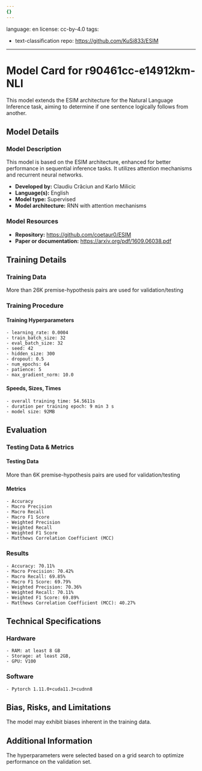 ```yaml
---
{}
---
```

language: en
license: cc-by-4.0
tags:
- text-classification
repo: https://github.com/KuSi833/ESIM

---

# Model Card for r90461cc-e14912km-NLI

<!-- Provide a quick summary of what the model is/does. -->

This model extends the ESIM architecture for the Natural Language Inference task, 
    aiming to determine if one sentence logically follows from another.


## Model Details

### Model Description

<!-- Provide a longer summary of what this model is. -->

This model is based on the ESIM architecture, enhanced for better performance 
    in sequential inference tasks. It utilizes attention mechanisms and recurrent neural networks.

- **Developed by:** Claudiu Crăciun and Karlo Milicic
- **Language(s):** English
- **Model type:** Supervised
- **Model architecture:** RNN with attention mechanisms

### Model Resources

<!-- Provide links where applicable. -->

- **Repository:** https://github.com/coetaur0/ESIM
- **Paper or documentation:** https://arxiv.org/pdf/1609.06038.pdf

## Training Details

### Training Data

<!-- This is a short stub of information on the training data that was used, and documentation related to data pre-processing or additional filtering (if applicable). -->

More than 26K premise-hypothesis pairs are used for validation/testing

### Training Procedure

<!-- This relates heavily to the Technical Specifications. Content here should link to that section when it is relevant to the training procedure. -->

#### Training Hyperparameters

<!-- This is a summary of the values of hyperparameters used in training the model. -->


    - learning_rate: 0.0004
    - train_batch_size: 32
    - eval_batch_size: 32
    - seed: 42
    - hidden_size: 300
    - dropout: 0.5
    - num_epochs: 64
    - patience: 5
    - max_gradient_norm: 10.0
    

#### Speeds, Sizes, Times

<!-- This section provides information about how roughly how long it takes to train the model and the size of the resulting model. -->


    - overall training time: 54.5611s
    - duration per training epoch: 9 min 3 s
    - model size: 92MB

## Evaluation

<!-- This section describes the evaluation protocols and provides the results. -->

### Testing Data & Metrics

#### Testing Data

<!-- This should describe any evaluation data used (e.g., the development/validation set provided). -->

More than 6K premise-hypothesis pairs are used for validation/testing

#### Metrics

<!-- These are the evaluation metrics being used. -->


    - Accuracy
    - Macro Precision
    - Macro Recall
    - Macro F1 Score
    - Weighted Precision
    - Weighted Recall
    - Weighted F1 Score
    - Matthews Correlation Coefficient (MCC)
    

### Results


    - Accuracy: 70.11%
    - Macro Precision: 70.42%
    - Macro Recall: 69.85%
    - Macro F1 Score: 69.79%
    - Weighted Precision: 70.36%
    - Weighted Recall: 70.11%
    - Weighted F1 Score: 69.89%
    - Matthews Correlation Coefficient (MCC): 40.27%
    

## Technical Specifications

### Hardware


    - RAM: at least 8 GB
    - Storage: at least 2GB,
    - GPU: V100

### Software


    - Pytorch 1.11.0+cuda11.3+cudnn8

## Bias, Risks, and Limitations

<!-- This section is meant to convey both technical and sociotechnical limitations. -->

The model may exhibit biases inherent in the training data.

## Additional Information

<!-- Any other information that would be useful for other people to know. -->

The hyperparameters were selected based on a grid search to optimize performance on the validation set.
